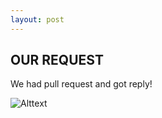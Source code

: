 ```yaml
---
layout: post
---
```


## OUR REQUEST

We had pull request and got reply!

![Alttext](https://github.com/18-1-SKKU-OSS/2018-1-OSS-L6/images/PR_1.png)
